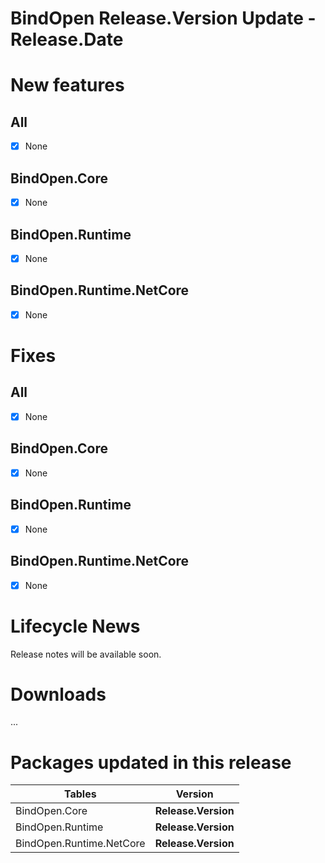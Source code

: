 BindOpen __Release.Version__ Update - __Release.Date__
====

# New features

## All

- [X] None

## BindOpen.Core

- [X] None

## BindOpen.Runtime

- [X] None

## BindOpen.Runtime.NetCore

- [X] None


# Fixes

## All

- [X] None

## BindOpen.Core

- [X] None

## BindOpen.Runtime

- [X] None

## BindOpen.Runtime.NetCore

- [X] None


# Lifecycle News

Release notes will be available soon.

# Downloads

...

# Packages updated in this release

| Tables                   |         Version       |
|--------------------------|:---------------------:|
| BindOpen.Core            | __Release.Version__   |
| BindOpen.Runtime         | __Release.Version__   |
| BindOpen.Runtime.NetCore | __Release.Version__   |